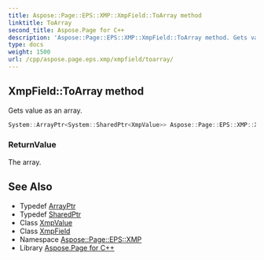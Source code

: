 ```yaml
---
title: Aspose::Page::EPS::XMP::XmpField::ToArray method
linktitle: ToArray
second_title: Aspose.Page for C++
description: 'Aspose::Page::EPS::XMP::XmpField::ToArray method. Gets value as an array in C++.'
type: docs
weight: 1500
url: /cpp/aspose.page.eps.xmp/xmpfield/toarray/
---
```

## XmpField::ToArray method


Gets value as an array.

```cpp
System::ArrayPtr<System::SharedPtr<XmpValue>> Aspose::Page::EPS::XMP::XmpField::ToArray()
```


### ReturnValue

The array.

## See Also

* Typedef [ArrayPtr](../../../system/arrayptr/)
* Typedef [SharedPtr](../../../system/sharedptr/)
* Class [XmpValue](../../xmpvalue/)
* Class [XmpField](../)
* Namespace [Aspose::Page::EPS::XMP](../../)
* Library [Aspose.Page for C++](../../../)

